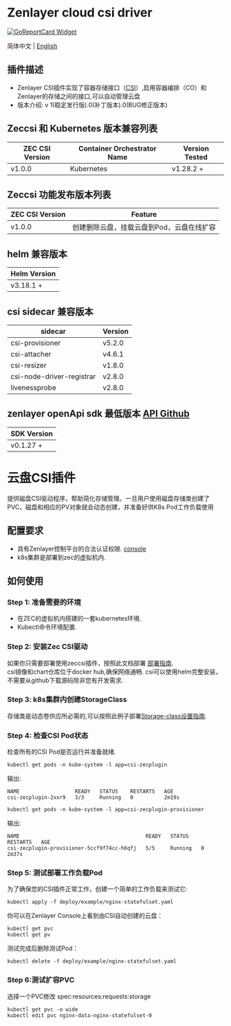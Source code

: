# Zenlayer cloud csi driver
[![GoReportCard Widget]][GoReportCardResult]

简体中文 | [English](./README.md)

## 插件描述
* Zenlayer CSI插件实现了容器存储接口（[CSI](https://github.com/container-storage-interface/)）,启用容器编排（CO）和Zenlayer的存储之间的接口,可以自动管理云盘
* 版本介绍: v 1(稳定发行版).0(补丁版本).0(BUG修正版本)

## Zeccsi 和 Kubernetes 版本兼容列表
| ZEC CSI Version | Container Orchestrator Name | Version Tested     |
| -----------------| --------------------------- | -------------------|
| v1.0.0          | Kubernetes                   |  v1.28.2   +         |

## Zeccsi 功能发布版本列表
| ZEC CSI Version | Feature                                          |
| -----------------| -------------------------------------------------|
| v1.0.0          | 创建删除云盘，挂载云盘到Pod，云盘在线扩容              |

## helm 兼容版本
| Helm Version   | 
| -----------------|
|  v3.18.1   +       |

## csi sidecar 兼容版本
| sidecar           |       Version |
| ------------------ | -----------------|
| csi-provisioner                | v5.2.0          |
| csi-attacher                   | v4.6.1          |
| csi-resizer                    | v1.8.0          |
| csi-node-driver-registrar      | v2.8.0          |
| livenessprobe                  | v2.8.0          |

## zenlayer openApi sdk 最低版本 [API Github](https://github.com/zenlayer/zenlayercloud-sdk-go)
| SDK Version |
| -----------------|
| v0.1.27    +      |


# 云盘CSI插件
提供磁盘CSI驱动程序，帮助简化存储管理。一旦用户使用磁盘存储类创建了PVC，磁盘和相应的PV对象就会动态创建，并准备好供K8s Pod工作负载使用

## 配置要求
* 具有Zenlayer控制平台的合法认证权限. [console](https://console.zenlayer.com)        
* k8s集群是部署到zec的虚拟机内.   

## 如何使用

### Step 1: 准备需要的环境
* 在ZEC的虚拟机内搭建的一套kubernetes环境.      
* Kubectl命令环境配置.      

### Step 2: 安装Zec CSI驱动
如果你只需要部署使用zeccsi插件，按照此文档部署 [部署指南](./doc/install-guide.md).          
csi镜像和chart仓库位于docker hub,确保网络通畅. csi可以使用helm完整安装，不需要从github下载源码除非您有开发需求.                       

### Step 3: k8s集群内创建StorageClass
存储类是动态卷供应所必需的,可以按照此例子部署[Storage-class设置指南](./doc/storage-class.md).

### Step 4: 检查CSI Pod状态
检查所有的CSI Pod是否运行并准备就绪.
```shell
kubectl get pods -n kube-system -l app=csi-zecplugin
```
输出:
```
NAME                  READY   STATUS    RESTARTS   AGE
csi-zecplugin-2xxr9   3/3     Running   0          2m19s
```
```shell
kubectl get pods -n kube-system -l app=csi-zecplugin-provisioner
```
输出:
```
NAME                                         READY   STATUS    RESTARTS   AGE
csi-zecplugin-provisioner-5ccf9f74cc-h6qfj   5/5     Running   0          2m37s
```

### Step 5: 测试部署工作负载Pod
为了确保您的CSI插件正常工作，创建一个简单的工作负载来测试它:
```shell
kubectl apply -f deploy/example/nginx-statefulset.yaml
```
你可以在Zenlayer Console上看到由CSI自动创建的云盘：
```shell
kubectl get pvc
kubectl get pv
```

测试完成后删除测试Pod：
```shell
kubectl delete -f deploy/example/nginx-statefulset.yaml
```

### Step 6:测试扩容PVC
选择一个PVC修改 spec:resources:requests:storage
```shell
kubectl get pvc -o wide
kubectl edit pvc nginx-data-nginx-statefulset-0
```

[GoReportCard Widget]: https://goreportcard.com/badge/github.com/zenlayer/zenlayer-cloud-csi-driver
[GoReportCardResult]: https://goreportcard.com/report/github.com/zenlayer/zenlayer-cloud-csi-driver